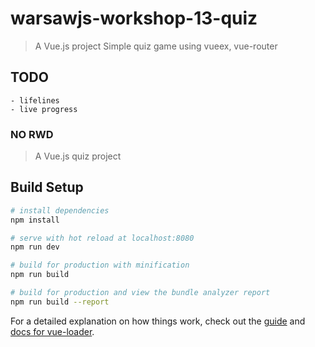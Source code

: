 # warsawjs-workshop-13-quiz

> A Vue.js project 
Simple quiz game using vueex, vue-router

## TODO
```
- lifelines
- live progress
```

### NO RWD


> A Vue.js quiz project

## Build Setup

``` bash
# install dependencies
npm install

# serve with hot reload at localhost:8080
npm run dev

# build for production with minification
npm run build

# build for production and view the bundle analyzer report
npm run build --report
```

For a detailed explanation on how things work, check out the [guide](http://vuejs-templates.github.io/webpack/) and [docs for vue-loader](http://vuejs.github.io/vue-loader).
